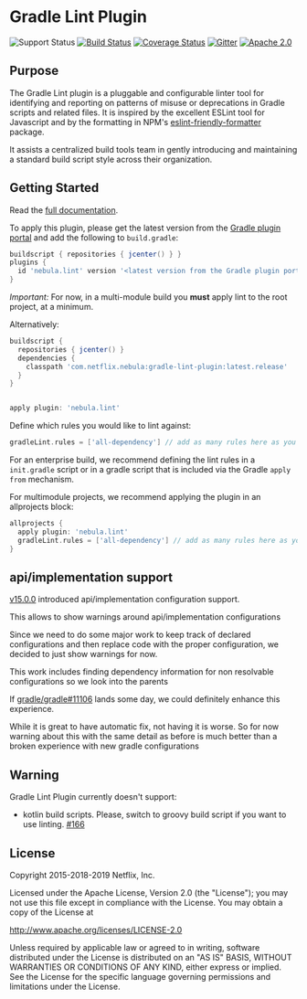 # Gradle Lint Plugin

![Support Status](https://img.shields.io/badge/nebula-supported-brightgreen.svg)
[![Build Status](https://travis-ci.org/nebula-plugins/gradle-lint-plugin.svg?branch=master)](https://travis-ci.org/nebula-plugins/gradle-lint-plugin)
[![Coverage Status](https://coveralls.io/repos/github/nebula-plugins/gradle-lint-plugin/badge.svg?branch=master)](https://coveralls.io/github/nebula-plugins/gradle-lint-plugin?branch=master)
[![Gitter](https://badges.gitter.im/Join%20Chat.svg)](https://gitter.im/nebula-plugins/gradle-lint-plugin?utm_source=badge&utm_medium=badge&utm_campaign=pr-badge)
[![Apache 2.0](https://img.shields.io/github/license/nebula-plugins/gradle-lint-plugin.svg)](http://www.apache.org/licenses/LICENSE-2.0)

## Purpose

The Gradle Lint plugin is a pluggable and configurable linter tool for identifying and reporting on patterns of misuse or deprecations in Gradle scripts and related files.  It is inspired by the excellent ESLint tool for Javascript and by the formatting in NPM's [eslint-friendly-formatter](https://www.npmjs.com/package/eslint-friendly-formatter) package.

It assists a centralized build tools team in gently introducing and maintaining a standard build script style across their organization.

## Getting Started

Read the [full documentation](https://github.com/nebula-plugins/gradle-lint-plugin/wiki).

To apply this plugin, please get the latest version from the [Gradle plugin portal](https://plugins.gradle.org/plugin/nebula.lint) and add the following to `build.gradle`:

```groovy
buildscript { repositories { jcenter() } }
plugins {
  id 'nebula.lint' version '<latest version from the Gradle plugin portal>'
}
```

*Important:* For now, in a multi-module build you **must** apply lint to the root project, at a minimum.

Alternatively:

```groovy
buildscript {
  repositories { jcenter() }
  dependencies {
    classpath 'com.netflix.nebula:gradle-lint-plugin:latest.release'
  }
}


apply plugin: 'nebula.lint'
```

Define which rules you would like to lint against:

```groovy
gradleLint.rules = ['all-dependency'] // add as many rules here as you'd like
```

For an enterprise build, we recommend defining the lint rules in a `init.gradle` script or in a gradle script that is included via the Gradle `apply from` mechanism.

For multimodule projects, we recommend applying the plugin in an allprojects block:

```groovy
allprojects {
  apply plugin: 'nebula.lint'
  gradleLint.rules = ['all-dependency'] // add as many rules here as you'd like
}
```
## api/implementation support

[v15.0.0](https://github.com/nebula-plugins/gradle-lint-plugin/releases/tag/v15.0.0)  introduced api/implementation configuration support.

This allows to show warnings around api/implementation configurations

Since we need to do some major work to keep track of declared configurations and then replace code with the proper configuration, we decided to just show warnings for now.

This work includes finding dependency information for non resolvable configurations so we look into the parents

If [gradle/gradle#11106](https://github.com/gradle/gradle/issues/11106) lands some day, we could definitely enhance this experience.

While it is great to have automatic fix, not having it is worse. So for now warning about this with the same detail as before is much better than a broken experience with new gradle configurations

## Warning

Gradle Lint Plugin currently doesn't support:

* kotlin build scripts. Please, switch to groovy build script if you want to use linting. [#166](https://github.com/nebula-plugins/gradle-lint-plugin/issues/166)

## License

Copyright 2015-2018-2019 Netflix, Inc.

Licensed under the Apache License, Version 2.0 (the "License");
you may not use this file except in compliance with the License.
You may obtain a copy of the License at

<http://www.apache.org/licenses/LICENSE-2.0>

Unless required by applicable law or agreed to in writing, software
distributed under the License is distributed on an "AS IS" BASIS,
WITHOUT WARRANTIES OR CONDITIONS OF ANY KIND, either express or implied.
See the License for the specific language governing permissions and
limitations under the License.

